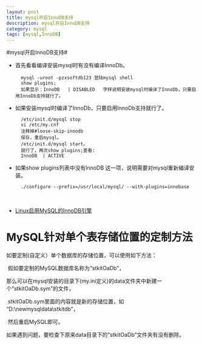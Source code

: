 ```yaml
---
layout: post
title: mysql开启InnoDB支持
description: mysql开启InnoDB支持
category: mysql
tags: [mysql,InnoDB]
---
```

#mysql开启InnoDB支持#

* 首先看看编译安装mysql时有没有编译InnoDb。

		mysql -uroot -pzxsoftdb123 登陆mysql shell
		show plugins;
		如果显示：InnoDB   | DISABLED   字样说明安装mysql时编译了InnoDb，只要启用InnoDb支持就行了。

* 如果安装mysql时编译了InnoDb，只要启用InnoDb支持就行了。

		/etc/init.d/mysql stop
		vi /etc/my.cnf
		注释掉#loose-skip-innodb
		保存，重启mysql。
		/etc/init.d/mysql start。
		就行了，再次show plugins;查看:
		InnoDB  | ACTIVE
	
* 如果show plugins列表中没有InnoDB 这一项，说明需要对mysql重新编译安装。

		./configure --prefix=/usr/local/mysql/ --with-plugins=innobase 
	
	
	​	
	
* [Linux启用MySQL的InnoDB引擎](http://blog.csdn.net/benben0503/article/details/8621015)



# MySQL针对单个表存储位置的定制方法

如要定制(自定义）单个数据库的存储位置，可以使用如下方法：

​	假如要定制的MySQL数据库名称为“stkitOaDb”，

​	那么可以在mysql安装的目录下(my.ini定义)的data文件夹中新建一个“stkitOaDb.sym”的文件，

​	stkitOaDb.sym里面的内容就是新的存储位置，如 “D:\newmysqldata\stkitdb”，

​	然后重启MySQL即可。

如果遇到问题，要检查下原来data目录下的“stkitOaDb”文件夹有没有删除。

